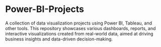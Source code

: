 # Power-BI-Projects
A collection of data visualization projects using Power BI, Tableau, and other tools. This repository showcases various dashboards, reports, and interactive visualizations created from real-world data, aimed at driving business insights and data-driven decision-making.
